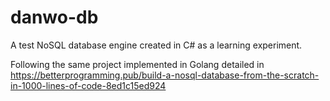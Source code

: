 # danwo-db

A test NoSQL database engine created in C# as a learning experiment.

Following the same project implemented in Golang detailed in https://betterprogramming.pub/build-a-nosql-database-from-the-scratch-in-1000-lines-of-code-8ed1c15ed924
